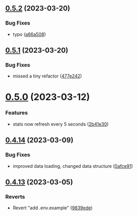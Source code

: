 ## [0.5.2](https://github.com/Torwent/wasp-webapp/compare/v0.5.1...v0.5.2) (2023-03-20)


### Bug Fixes

* typo ([a66a508](https://github.com/Torwent/wasp-webapp/commit/a66a508a3d7830db2c608589e5ec161d2fa49be2))



## [0.5.1](https://github.com/Torwent/wasp-webapp/compare/v0.5.0...v0.5.1) (2023-03-20)


### Bug Fixes

* missed a tiny refactor ([477e242](https://github.com/Torwent/wasp-webapp/commit/477e2427fa0af445229dfbaa8172a878f10f4903))



# [0.5.0](https://github.com/Torwent/wasp-webapp/compare/v0.4.14...v0.5.0) (2023-03-12)


### Features

* stats now refresh every 5 seconds ([2b41e30](https://github.com/Torwent/wasp-webapp/commit/2b41e30227709be0f5276fb518373dabd2c434a3))



## [0.4.14](https://github.com/Torwent/wasp-webapp/compare/v0.4.13...v0.4.14) (2023-03-09)


### Bug Fixes

* improved data loading, changed data structure ([0afce91](https://github.com/Torwent/wasp-webapp/commit/0afce9178eb30762bf8748ccb831da12cba41170))



## [0.4.13](https://github.com/Torwent/wasp-webapp/compare/v0.4.12...v0.4.13) (2023-03-05)


### Reverts

* Revert "add .env.example" ([9839ede](https://github.com/Torwent/wasp-webapp/commit/9839edef50aeae0210e2086dd4d2292bc70e4da2))



